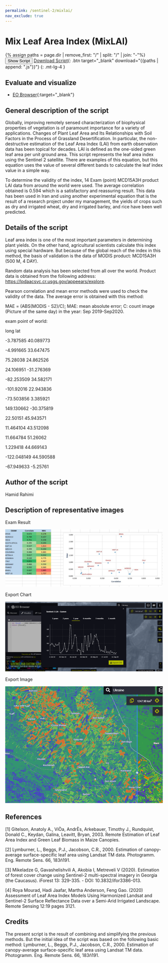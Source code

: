 ```yaml
---
permalink: /sentinel-2/mixlai/
nav_exclude: true
---
```


# Mix Leaf Area Index (MixLAI)

{% assign paths = page.dir | remove_first: "/" | split: "/" | join: "-"%}
<button class="btn btn-primary" id="toggle-script" onclick="toggleScript()">Show Script</button>
[Download Script](script.js){: .btn target="_blank" download="{{paths | append: ".js"}}"}
{: .mt-lg-4 }

<div id="script" style="display:none;"> 
{% highlight javascript %}
{% include_relative script.js %}
{% endhighlight %}
</div>

## Evaluate and visualize   
 - [EO Browser](https://apps.sentinel-hub.com/eo-browser/?zoom=12&lat=34.59422&lng=46.58478&themeId=DEFAULT-THEME&datasetId=S2L2A&fromTime=2020-09-20T00%3A00%3A00.000Z&toTime=2020-09-20T23%3A59%3A59.999Z&visualizationUrl=https%3A%2F%2Fservices.sentinel-hub.com%2Fogc%2Fwms%2Fbd86bcc0-f318-402b-a145-015f85b9427e&evalscript=dmFyIE1peExBSSA9ICgoQjA4LyhCMDQrQjExKSkrKEIwOC8oQjA0K0IxMikpKS8yLjA7IC8vIGNhbGN1bGF0ZSB0aGUgaW5kZXgKcmV0dXJuIFtNaXhMQUldCmlmIChNaXhMQUkgPCAwLjUpIHsKcmV0dXJuIFswLjMsIDAuMiwgMC43XSAKfQppZiAoTWl4TEFJIDwgMC43KSB7CnJldHVybiBbMC4yLCAwLjYsIDAuM10gCn0KaWYgKE1peExBSSA8IDEuNSkgewpyZXR1cm4gWzAuNSwgMC44LCAwLjJdIAp9CmVsc2UgewpyZXR1cm4gWzEsIDAuNCwgMF0gCn07Cg%3D%3D#custom-script){:target="_blank"} 


## General description of the script

Globally, improving remotely sensed characterization of biophysical properties of vegetation is of paramount importance for a variety of applications. Changes of Plant Leaf Area and Its Relationships with Soil Factors in the Process of Grassland Desertification. In particular, the non-destructive estimation of the Leaf Area Index (LAI) from earth observation data has been topical for decades. LAI is defined as the one-sided green leaf area per unit ground area. This script represents the leaf area index using the Sentinel 2 satellite. There are examples of this equation, but this equation uses the value of several different bands to calculate the leaf index value in a simple way.

To determine the validity of the index, 14 Exam (point) MCD15A3H product LAI data from around the world were used. The average correlation obtained is 0.594 which is a satisfactory and reassuring result. This data has been used in Iran and using another experimental equation that is the result of a research project under my management, the yields of crops such as dry and irrigated wheat, dry and irrigated barley, and rice have been well predicted.

## Details of the script

Leaf area index is one of the most important parameters in determining plant yields. On the other hand, agricultural scientists calculate this index using special hardware. But because of the global reach of the index in this method, the basis of validation is the data of MODIS product: MCD15A3H (500 M, 4 DAY).

Random data analysis has been selected from all over the world. Product data is obtained from the following address: https://lpdaacsvc.cr.usgs.gov/appeears/explore.

Pearson correlation and mean error methods were used to check the validity of the data. The average error is obtained with this method:

MAE = (ABS(MODIS - S2)/C); MAE: mean absolute error; C: count image (Picture of the same day) in the year: Sep 2019-Sep2020.

exam point of world:

long lat

-3.787585 40.089773

-4.991665 33.647475

75.28038 24.862526

24.106951 -31.276369

-82.253509 34.582171

-101.92016 22.943836

-73.503856 3.385921

149.130662 -30.375819

22.50151 45.943571

11.464104 43.512098

11.664784 51.26062

1.229418 44.669143

-122.048149 44.590588

-67.949633 -5.25761

## Author of the script

Hamid Rahimi

## Description of representative images

Exam Result

![Exam result](fig/exam_result.jpg)

Export Chart

![Export chart](fig/export_chart.jpg)

Export Image

![Export image](fig/export_image.jpg)

## References

[1] Gitelson, Anatoly A., ViÒa, AndrÈs, Arkebauer, Timothy J., Rundquist, Donald C., Keydan, Galina, Leavitt, Bryan, 2003. Remote Estimation of Leaf Area Index and Green Leaf Biomass in Maize Canopies.

[2] Lymburner, L., Beggs, P.J., Jacobson, C.R., 2000. Estimation of canopy-average surface-specific leaf area using Landsat TM data. Photogramm. Eng. Remote Sens. 66, 183ñ191.

[3] Mikeladze G, Gavashelishvili A, Akobia I, Metreveli V (2020). Estimation of forest cover change using Sentinel-2 multi-spectral imagery in Georgia (the Caucasus). iForest 13: 329-335. - DOI: 10.3832/ifor3386-013.

[4] Roya Mourad, Hadi Jaafar, Martha Anderson, Feng Gao. (2020) Assessment of Leaf Area Index Models Using Harmonized Landsat and Sentinel-2 Surface Reflectance Data over a Semi-Arid Irrigated Landscape. Remote Sensing 12:19 pages 3121.

## Credits

The present script is the result of combining and simplifying the previous methods. But the initial idea of the script was based on the following basic method:
Lymburner, L., Beggs, P.J., Jacobson, C.R., 2000. Estimation of canopy-average surface-specific leaf area using Landsat TM data. Photogramm. Eng. Remote Sens. 66, 183ñ191.